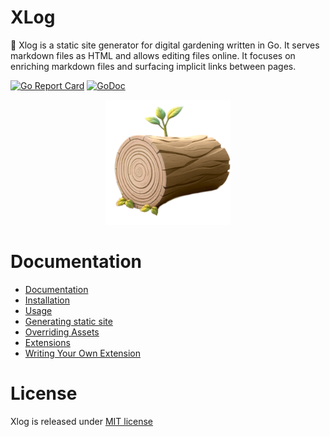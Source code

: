XLog
=========

:vhs: Xlog is a static site generator for digital gardening written in Go. It serves markdown files as HTML and allows editing files online. It focuses on enriching markdown files and surfacing implicit links between pages.

[![Go Report Card](https://goreportcard.com/badge/github.com/emad-elsaid/xlog)](https://goreportcard.com/report/github.com/emad-elsaid/xlog) [![GoDoc](https://godoc.org/github.com/emad-elsaid/xlog?status.svg)](https://godoc.org/github.com/emad-elsaid/xlog)

<p align="center"><img width="200" src="public/logo.png" /></p>


# Documentation

* [Documentation](https://xlog.emadelsaid.com/)
* [Installation](https://xlog.emadelsaid.com/docs/Installation/)
* [Usage](https://xlog.emadelsaid.com/docs/Usage/)
* [Generating static site](https://xlog.emadelsaid.com/tutorials/Creating%20a%20site)
* [Overriding Assets](https://xlog.emadelsaid.com/docs/Assets)
* [Extensions](https://xlog.emadelsaid.com/docs/extensions/)
* [Writing Your Own Extension](https://xlog.emadelsaid.com/tutorials/Hello%20world%20extension/)

# License

Xlog is released under [MIT license](LICENSE)
